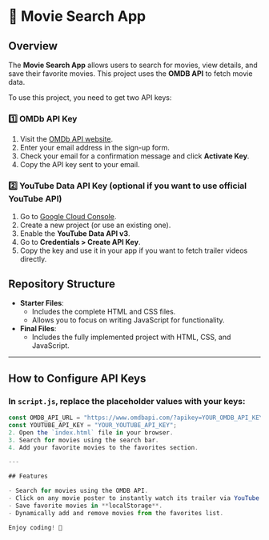 # 🎥 Movie Search App

## Overview

The **Movie Search App** allows users to search for movies, view details, and save their favorite movies. This project uses the **OMDB API** to fetch movie data.

To use this project, you need to get two API keys:

### 1️⃣ OMDb API Key

1. Visit the [OMDb API website](https://www.omdbapi.com/apikey.aspx).
2. Enter your email address in the sign-up form.
3. Check your email for a confirmation message and click **Activate Key**.
4. Copy the API key sent to your email.

### 2️⃣ YouTube Data API Key (optional if you want to use official YouTube API)

1. Go to [Google Cloud Console](https://console.cloud.google.com/).
2. Create a new project (or use an existing one).
3. Enable the **YouTube Data API v3**.
4. Go to **Credentials > Create API Key**.
5. Copy the key and use it in your app if you want to fetch trailer videos directly.

## Repository Structure

- **Starter Files**:
  - Includes the complete HTML and CSS files.
  - Allows you to focus on writing JavaScript for functionality.
- **Final Files**:
  - Includes the fully implemented project with HTML, CSS, and JavaScript.

---

## How to Configure API Keys

### In `script.js`, replace the placeholder values with your keys:

```javascript
const OMDB_API_URL = "https://www.omdbapi.com/?apikey=YOUR_OMDB_API_KEY";
const YOUTUBE_API_KEY = "YOUR_YOUTUBE_API_KEY"; 
2. Open the `index.html` file in your browser.
3. Search for movies using the search bar.
4. Add your favorite movies to the favorites section.

---

## Features

- Search for movies using the OMDB API.
- Click on any movie poster to instantly watch its trailer via YouTube (opens in a new tab).
- Save favorite movies in **localStorage**.
- Dynamically add and remove movies from the favorites list.

Enjoy coding! 🚀